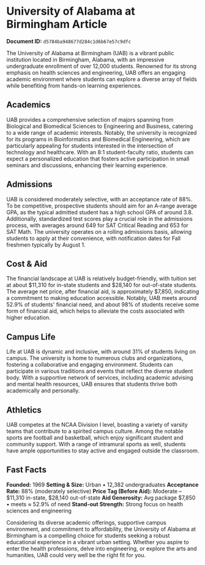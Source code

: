 # University of Alabama at Birmingham Article

**Document ID:** `d5784ba948677d284c1d6b67e57c9dfc`

The University of Alabama at Birmingham (UAB) is a vibrant public institution located in Birmingham, Alabama, with an impressive undergraduate enrollment of over 12,000 students. Renowned for its strong emphasis on health sciences and engineering, UAB offers an engaging academic environment where students can explore a diverse array of fields while benefiting from hands-on learning experiences.

## Academics
UAB provides a comprehensive selection of majors spanning from Biological and Biomedical Sciences to Engineering and Business, catering to a wide range of academic interests. Notably, the university is recognized for its programs in Bioinformatics and Biomedical Engineering, which are particularly appealing for students interested in the intersection of technology and healthcare. With an 8:1 student-faculty ratio, students can expect a personalized education that fosters active participation in small seminars and discussions, enhancing their learning experience.

## Admissions
UAB is considered moderately selective, with an acceptance rate of 88%. To be competitive, prospective students should aim for an A-range average GPA, as the typical admitted student has a high school GPA of around 3.8. Additionally, standardized test scores play a crucial role in the admissions process, with averages around 649 for SAT Critical Reading and 653 for SAT Math. The university operates on a rolling admissions basis, allowing students to apply at their convenience, with notification dates for Fall freshmen typically by August 1.

## Cost & Aid
The financial landscape at UAB is relatively budget-friendly, with tuition set at about $11,310 for in-state students and $28,140 for out-of-state students. The average net price, after financial aid, is approximately $7,850, indicating a commitment to making education accessible. Notably, UAB meets around 52.9% of students' financial need, and about 98% of students receive some form of financial aid, which helps to alleviate the costs associated with higher education.

## Campus Life
Life at UAB is dynamic and inclusive, with around 31% of students living on campus. The university is home to numerous clubs and organizations, fostering a collaborative and engaging environment. Students can participate in various traditions and events that reflect the diverse student body. With a supportive network of services, including academic advising and mental health resources, UAB ensures that students thrive both academically and personally.

## Athletics
UAB competes at the NCAA Division I level, boasting a variety of varsity teams that contribute to a spirited campus culture. Among the notable sports are football and basketball, which enjoy significant student and community support. With a range of intramural sports as well, students have ample opportunities to stay active and engaged outside the classroom.

## Fast Facts
**Founded:** 1969
**Setting & Size:** Urban • 12,382 undergraduates
**Acceptance Rate:** 88% (moderately selective)
**Price Tag (Before Aid):** Moderate – $11,310 in-state, $28,140 out-of-state
**Aid Generosity:** Avg package $7,850 • meets ≈ 52.9% of need
**Stand-out Strength:** Strong focus on health sciences and engineering

Considering its diverse academic offerings, supportive campus environment, and commitment to affordability, the University of Alabama at Birmingham is a compelling choice for students seeking a robust educational experience in a vibrant urban setting. Whether you aspire to enter the health professions, delve into engineering, or explore the arts and humanities, UAB could very well be the right fit for you.
